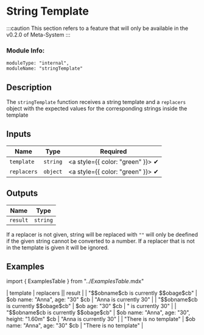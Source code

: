 # String Template
:::caution
This section refers to a feature that will only be available in the v0.2.0 of Meta-System
:::

### Module Info: 
```
moduleType: "internal",
moduleName: "stringTemplate"
```

## Description
The `stringTemplate` function receives a string template and a `replacers` object with the expected values for the corresponding strings inside the template

## Inputs
| Name | Type | Required
|------|------|:-----:|
| `template` | `string` | <a style={{ color: "green" }}> ✔ </a>
| `replacers` | `object` | <a style={{ color: "green" }}> ✔ </a>


## Outputs
| Name | Type |
|------|------|
| `result` | `string` |

If a replacer is not given, string will be replaced with `""` will only be deefined if the given string cannot be converted to a number.
If a replacer that is not in the template is given it will be ignored.

## Examples
import { ExamplesTable } from "../_ExamplesTable_.mdx"

<ExamplesTable>
| template | replacers || result |
| "$$obname$cb is currently $$obage$cb" | $ob name: "Anna", age: "30" $cb | "Anna is currently 30" |
| "$$obname$cb is currently $$obage$cb" | $ob age: "30" $cb | " is currently 30" |
| "$$obname$cb is currently $$obage$cb" | $ob name: "Anna", age: "30", height: "1.60m" $cb | "Anna is currently 30" |
| "There is no template" | $ob name: "Anna", age: "30" $cb | "There is no template" |
</ExamplesTable>
